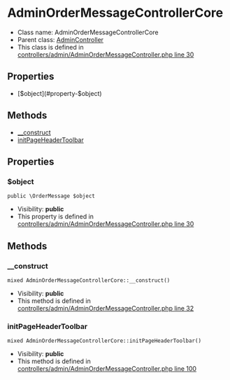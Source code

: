 AdminOrderMessageControllerCore
===============






* Class name: AdminOrderMessageControllerCore
* Parent class: [AdminController](AdminControllerCore)
* This class is defined in [controllers/admin/AdminOrderMessageController.php line 30](https://github.com/PrestaShop/PrestaShop/blob/1.6.1.1/controllers/admin/AdminOrderMessageController.php#L30)





Properties
----------

* [$object](#property-$object)

Methods
-------
* [__construct](#method-__construct)
* [initPageHeaderToolbar](#method-initPageHeaderToolbar)




Properties
----------


### <a name="property-$object"></a>$object

    public \OrderMessage $object





* Visibility: **public**
* This property is defined in [controllers/admin/AdminOrderMessageController.php line 30](https://github.com/PrestaShop/PrestaShop/blob/1.6.1.1/controllers/admin/AdminOrderMessageController.php#L30)


Methods
-------


### <a name="method-__construct"></a>__construct

    mixed AdminOrderMessageControllerCore::__construct()





* Visibility: **public**
* This method is defined in [controllers/admin/AdminOrderMessageController.php line 32](https://github.com/PrestaShop/PrestaShop/blob/1.6.1.1/controllers/admin/AdminOrderMessageController.php#L32)




### <a name="method-initPageHeaderToolbar"></a>initPageHeaderToolbar

    mixed AdminOrderMessageControllerCore::initPageHeaderToolbar()





* Visibility: **public**
* This method is defined in [controllers/admin/AdminOrderMessageController.php line 100](https://github.com/PrestaShop/PrestaShop/blob/1.6.1.1/controllers/admin/AdminOrderMessageController.php#L100)



